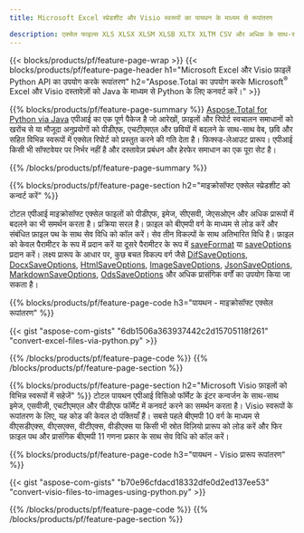 ```yaml
---
title: Microsoft Excel स्प्रेडशीट और Visio स्वरूपों का पायथन के माध्यम से रूपांतरण 

description: एक्सेल फाइल्स XLS XLSX XLSM XLSB XLTX XLTM CSV और अधिक के साथ-साथ Visio फॉर्मेट VSDX VSX VTX VDX VSSX VSTX VSDM VSSM VSTM आदि को पायथन कोड की कुछ पंक्तियों में कनवर्ट करें।
---
```


{{< blocks/products/pf/feature-page-wrap >}}
{{< blocks/products/pf/feature-page-header h1="Microsoft Excel और Visio फ़ाइलें Python API का उपयोग करके रूपांतरण" h2="Aspose.Total का उपयोग करके Microsoft<sup>&reg;</sup> Excel और Visio दस्तावेज़ों को Java के माध्यम से Python के लिए कनवर्ट करें।" >}}

{{% blocks/products/pf/feature-page-summary %}}
[Aspose.Total for Python via Java](https://products.aspose.com/total/python-java/) एपीआई का एक पूर्ण पैकेज है जो आरेखों, फ़ाइलों और रिपोर्ट स्वचालन समाधानों को खरोंच से या मौजूदा अनुप्रयोगों को पीडीएफ, एचटीएमएल और छवियों में बदलने के साथ-साथ वेब, छवि और सहित विभिन्न स्वरूपों में एक्सेल रिपोर्ट को प्रस्तुत करने की गति देता है। फिक्स्ड-लेआउट प्रारूप। एपीआई किसी भी सॉफ्टवेयर पर निर्भर नहीं है और दस्तावेज़ प्रबंधन और हेरफेर समाधान का एक पूरा सेट है।

{{% /blocks/products/pf/feature-page-summary  %}}

{{% blocks/products/pf/feature-page-section  h2="माइक्रोसॉफ्ट एक्सेल स्प्रेडशीट को कन्वर्ट करें" %}}

टोटल एपीआई माइक्रोसॉफ्ट एक्सेल फाइलों को पीडीएफ, इमेज, सीएसवी, जेएसओएन और अधिक प्रारूपों में बदलने का भी समर्थन करता है। प्रक्रिया सरल है। फ़ाइल को बीएमपी वर्ग के माध्यम से लोड करें और संबंधित फ़ाइल पथ के साथ सेव विधि को कॉल करें। सेव तीन विकल्पों के साथ अतिभारित विधि है। फ़ाइल को केवल पैरामीटर के रूप में प्रदान करें या दूसरे पैरामीटर के रूप में [saveFormat](https://reference.aspose.com/cells/python-java/asposecells.api/SaveFormat) या [saveOptions](https://reference.aspose.com/cells/python-java/asposecells.api/SaveOptions) प्रदान करें। लक्ष्य प्रारूप के आधार पर, कुछ बचत विकल्प वर्ग जैसे [DifSaveOptions](https://reference.aspose.com/cells/python-java/asposecells.api/DifSaveOptions), [DocxSaveOptions](https://reference.aspose.com/cells/python-java/asposecells.api/DocxSaveOptions), [HtmlSaveOptions](https://reference.aspose.com/cells/python-java/asposecells.api/HtmlSaveOptions), [ImageSaveOptions](https://reference.aspose.com/cells/python-java/asposecells.api/ImageSaveOptions), [JsonSaveOptions](https://reference.aspose.com/cells/python-java/asposecells.api/JsonSaveOptions), [MarkdownSaveOptions](https://reference.aspose.com/cells/python-java/asposecells.api/MarkdownSaveOptions), [OdsSaveOptions](https://reference.aspose.com/cells/python-java/asposecells.api/OdsSaveOptions) और अधिक प्रासंगिक वर्गों का उपयोग किया जा सकता है।

{{% blocks/products/pf/feature-page-code h3="पायथन - माइक्रोसॉफ्ट एक्सेल रूपांतरण" %}}

{{< gist "aspose-com-gists" "6db1506a363937442c2d15705118f261" "convert-excel-files-via-python.py" >}}

{{% /blocks/products/pf/feature-page-code  %}}
{{% /blocks/products/pf/feature-page-section %}}

{{% blocks/products/pf/feature-page-section  h2="Microsoft Visio फ़ाइलों को विभिन्न स्वरूपों में सहेजें" %}}
टोटल पायथन एपीआई विसिओ फॉर्मेट के इंटर कन्वर्जन के साथ-साथ इमेज, एसवीजी, एचटीएमएल और पीडीएफ फॉर्मेट में कनवर्ट करने का समर्थन करता है। Visio स्वरूपों के रूपांतरण के लिए, यह कोड की केवल दो पंक्तियाँ हैं। सबसे पहले बीएमपी 10 वर्ग के माध्यम से वीएसडीएक्स, वीएसएक्स, वीटीएक्स, वीडीएक्स या किसी भी स्रोत विज़ियो प्रारूप को लोड करें और फिर फ़ाइल पथ और प्रासंगिक बीएमपी 11 गणना प्रकार के साथ सेव विधि को कॉल करें।  

{{% blocks/products/pf/feature-page-code h3="पायथन - Visio प्रारूप रूपांतरण" %}}

{{< gist "aspose-com-gists" "b70e96cfdacd18332dfe0d2ed137ee53" "convert-visio-files-to-images-using-python.py" >}}

{{% /blocks/products/pf/feature-page-code  %}}
{{% /blocks/products/pf/feature-page-section %}}